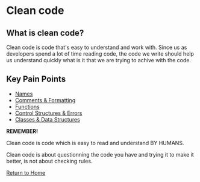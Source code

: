 # Clean code

## What is clean code?

Clean code is code that's easy to understand and work with. Since us as developers spend a lot of time reading code, the code we write should help us understand quickly what is it that we are trying to achive with the code.

## Key Pain Points

- [Names](./names.md)
- [Comments & Formatting](./comments-formatting-structure.md)
- [Functions](./functions-methods.md)
- [Control Structures & Errors](./control-structures.md)
- [Classes & Data Structures](./classes.md)

**REMEMBER!**

Clean code is code which is easy to read and understand BY HUMANS.

Clean code is about questionning the code you have and trying it to make it better, is not about checking rules.

[Return to Home](../README.md)